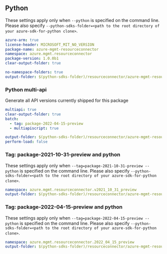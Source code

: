 ## Python

These settings apply only when `--python` is specified on the command line.
Please also specify `--python-sdks-folder=<path to the root directory of your azure-sdk-for-python clone>`.

``` yaml $(python)
azure-arm: true
license-header: MICROSOFT_MIT_NO_VERSION
package-name: azure-mgmt-resourceconnector
namespace: azure.mgmt.resourceconnector
package-version: 1.0.0b1
clear-output-folder: true
```

``` yaml $(python)
no-namespace-folders: true
output-folder: $(python-sdks-folder)/resourceconnector/azure-mgmt-resourceconnector/azure/mgmt/resourceconnector
```

### Python multi-api

Generate all API versions currently shipped for this package

```yaml $(python)
multiapi: true
clear-output-folder: true
batch:
  - tag: package-2022-04-15-preview
  - multiapiscript: true
```

``` yaml $(multiapiscript)
output-folder: $(python-sdks-folder)/resourceconnector/azure-mgmt-resourceconnector/azure/mgmt/resourceconnector/
perform-load: false
```

### Tag: package-2021-10-31-preview and python

These settings apply only when `--tag=package-2021-10-31-preview --python` is specified on the command line.
Please also specify `--python-sdks-folder=<path to the root directory of your azure-sdk-for-python clone>`.

``` yaml $(tag) == 'package-2021-10-31-preview'
namespace: azure.mgmt.resourceconnector.v2021_10_31_preview
output-folder: $(python-sdks-folder)/resourceconnector/azure-mgmt-resourceconnector/azure/mgmt/resourceconnector/v2021_10_31_preview
```

### Tag: package-2022-04-15-preview and python

These settings apply only when `--tag=package-2022-04-15-preview --python` is specified on the command line.
Please also specify `--python-sdks-folder=<path to the root directory of your azure-sdk-for-python clone>`.

``` yaml $(tag) == 'package-2022-04-15-preview'
namespace: azure.mgmt.resourceconnector.2022_04_15_preview
output-folder: $(python-sdks-folder)/resourceconnector/azure-mgmt-resourceconnector/azure/mgmt/resourceconnector/2022_04_15_preview
```
